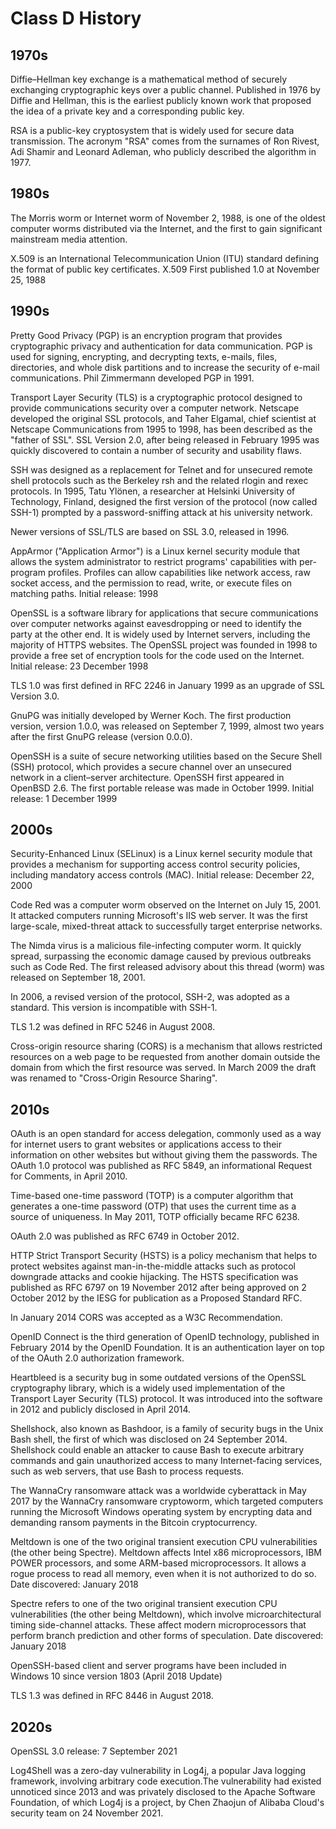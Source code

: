 # Class D History

## 1970s

Diffie–Hellman key exchange is a mathematical method of securely exchanging cryptographic keys over a public channel.
Published in 1976 by Diffie and Hellman, this is the earliest publicly known work that proposed the idea of a private key and a corresponding public key.

RSA is a public-key cryptosystem that is widely used for secure data transmission.
The acronym "RSA" comes from the surnames of Ron Rivest, Adi Shamir and Leonard Adleman, who publicly described the algorithm in 1977.

## 1980s

The Morris worm or Internet worm of November 2, 1988, is one of the oldest computer worms distributed via the Internet, and the first to gain significant mainstream media attention.

X.509 is an International Telecommunication Union (ITU) standard defining the format of public key certificates.
X.509 First published 1.0 at November 25, 1988

## 1990s

Pretty Good Privacy (PGP) is an encryption program that provides cryptographic privacy and authentication for data communication. PGP is used for signing, encrypting, and decrypting texts, e-mails, files, directories, and whole disk partitions and to increase the security of e-mail communications. Phil Zimmermann developed PGP in 1991.

Transport Layer Security (TLS) is a cryptographic protocol designed to provide communications security over a computer network.
Netscape developed the original SSL protocols, and Taher Elgamal, chief scientist at Netscape Communications from 1995 to 1998, has been described as the "father of SSL".
SSL Version 2.0, after being released in February 1995 was quickly discovered to contain a number of security and usability flaws.

SSH was designed as a replacement for Telnet and for unsecured remote shell protocols
such as the Berkeley rsh and the related rlogin and rexec protocols.
In 1995, Tatu Ylönen, a researcher at Helsinki University of Technology, Finland,
designed the first version of the protocol (now called SSH-1)
prompted by a password-sniffing attack at his university network.

Newer versions of SSL/TLS are based on SSL 3.0, released in 1996.

AppArmor ("Application Armor") is a Linux kernel security module that allows the system administrator to restrict programs' capabilities with per-program profiles. Profiles can allow capabilities like network access, raw socket access, and the permission to read, write, or execute files on matching paths.
Initial release: 1998

OpenSSL is a software library for applications that secure communications over computer networks against eavesdropping or need to identify the party at the other end. It is widely used by Internet servers, including the majority of HTTPS websites.
The OpenSSL project was founded in 1998 to provide a free set of encryption tools for the code used on the Internet.
Initial release: 23 December 1998

TLS 1.0 was first defined in RFC 2246 in January 1999 as an upgrade of SSL Version 3.0.

GnuPG was initially developed by Werner Koch.
The first production version, version 1.0.0, was released on September 7, 1999,
almost two years after the first GnuPG release (version 0.0.0).

OpenSSH is a suite of secure networking utilities based on the Secure Shell (SSH) protocol, which provides a secure channel over an unsecured network in a client–server architecture.
OpenSSH first appeared in OpenBSD 2.6. The first portable release was made in October 1999.
Initial release: 1 December 1999

## 2000s

Security-Enhanced Linux (SELinux) is a Linux kernel security module that provides a mechanism for supporting access control security policies, including mandatory access controls (MAC).
Initial release: December 22, 2000

Code Red was a computer worm observed on the Internet on July 15, 2001. It attacked computers running Microsoft's IIS web server. It was the first large-scale, mixed-threat attack to successfully target enterprise networks.

The Nimda virus is a malicious file-infecting computer worm. It quickly spread, surpassing the economic damage caused by previous outbreaks such as Code Red.
The first released advisory about this thread (worm) was released on September 18, 2001.

In 2006, a revised version of the protocol, SSH-2, was adopted as a standard.
This version is incompatible with SSH-1.

TLS 1.2 was defined in RFC 5246 in August 2008.

Cross-origin resource sharing (CORS) is a mechanism that allows restricted resources on a web page to be requested from another domain outside the domain from which the first resource was served.
In March 2009 the draft was renamed to "Cross-Origin Resource Sharing".

## 2010s

OAuth is an open standard for access delegation, commonly used as a way for internet users to grant websites or applications access to their information on other websites but without giving them the passwords.
The OAuth 1.0 protocol was published as RFC 5849, an informational Request for Comments, in April 2010.

Time-based one-time password (TOTP) is a computer algorithm that generates a one-time password (OTP) that uses the current time as a source of uniqueness.
In May 2011, TOTP officially became RFC 6238.

OAuth 2.0 was published as RFC 6749 in October 2012.

HTTP Strict Transport Security (HSTS) is a policy mechanism that helps to protect websites against man-in-the-middle attacks such as protocol downgrade attacks and cookie hijacking.
The HSTS specification was published as RFC 6797 on 19 November 2012 after being approved on 2 October 2012 by the IESG for publication as a Proposed Standard RFC.

In January 2014 CORS was accepted as a W3C Recommendation.

OpenID Connect is the third generation of OpenID technology, published in February 2014 by the OpenID Foundation. It is an authentication layer on top of the OAuth 2.0 authorization framework.

Heartbleed is a security bug in some outdated versions of the OpenSSL cryptography library, which is a widely used implementation of the Transport Layer Security (TLS) protocol. It was introduced into the software in 2012 and publicly disclosed in April 2014.

Shellshock, also known as Bashdoor, is a family of security bugs in the Unix Bash shell, the first of which was disclosed on 24 September 2014. Shellshock could enable an attacker to cause Bash to execute arbitrary commands and gain unauthorized access to many Internet-facing services, such as web servers, that use Bash to process requests.

The WannaCry ransomware attack was a worldwide cyberattack in May 2017 by the WannaCry ransomware cryptoworm, which targeted computers running the Microsoft Windows operating system by encrypting data and demanding ransom payments in the Bitcoin cryptocurrency.

Meltdown is one of the two original transient execution CPU vulnerabilities (the other being Spectre). Meltdown affects Intel x86 microprocessors, IBM POWER processors, and some ARM-based microprocessors. It allows a rogue process to read all memory, even when it is not authorized to do so.
Date discovered: January 2018

Spectre refers to one of the two original transient execution CPU vulnerabilities (the other being Meltdown), which involve microarchitectural timing side-channel attacks. These affect modern microprocessors that perform branch prediction and other forms of speculation.
Date discovered: January 2018

OpenSSH-based client and server programs have been included in Windows 10 since version 1803 (April 2018 Update)

TLS 1.3 was defined in RFC 8446 in August 2018.

## 2020s

OpenSSL 3.0 release: 7 September 2021

Log4Shell was a zero-day vulnerability in Log4j, a popular Java logging framework, involving arbitrary code execution.The vulnerability had existed unnoticed since 2013 and was privately disclosed to the Apache Software Foundation, of which Log4j is a project, by Chen Zhaojun of Alibaba Cloud's security team on 24 November 2021.
